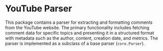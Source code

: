 # YouTube Parser
This package contains a parser for extracting and formatting comments from the YouTube website. The primary functionality includes fetching comment data for specific topics and presenting it in a structured format with metadata such as the author, content, creation date, and metrics. The parser is implemented as a subclass of a base parser (`core.Parser`).
